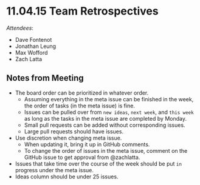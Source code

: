 # 11.04.15 Team Retrospectives

_Attendees_:

- Dave Fontenot
- Jonathan Leung
- Max Wofford
- Zach Latta

## Notes from Meeting

- The board order can be prioritized in whatever order.
  - Assuming everything in the meta issue can be finished in the week, the order
    of tasks (in the meta issue) is fine.
  - Issues can be pulled over from `new ideas`, `next week`, and `this week` as
    long as the tasks in the meta issue are completed by Monday.
  - Small pull requests can be added without corresponding issues.
  - Large pull requests should have issues.
- Use discretion when changing meta issue.
  - When updating it, bring it up in GitHub comments.
  - To change the order of issues in the meta issue, comment on the GitHub issue
    to get approval from @zachlatta.
- Issues that take time over the course of the week should be put `in` progress
  under the meta issue.
- Ideas column should be under 25 issues.
